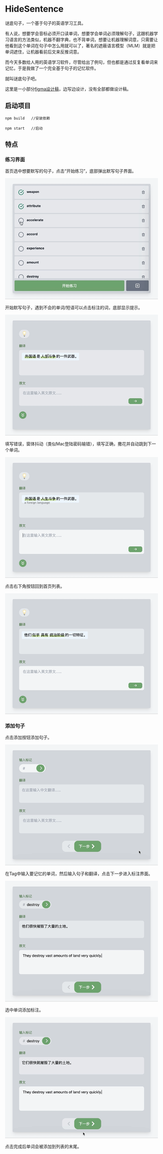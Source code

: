 # HideSentence

谜底句子，一个基于句子的英语学习工具。

有人说，想要学会音标必须开口读单词，想要学会单词必须理解句子，这跟机器学习语言的方法类似，机器不翻字典，也不背单词，想要让机器理解词意，只需要让他看到这个单词在句子中怎么用就可以了，著名的遮蔽语言模型（MLM）就是把单词遮住，让机器看前后文来反推词意。

而今天多数给人用的英语学习软件，尽管给出了例句，但也都是通过反复看单词来记忆，于是我做了一个完全基于句子的记忆软件。

就叫谜底句子吧。

这里是一小部分[figma设计稿](https://www.figma.com/file/xTE0aGilPCEVx0FaHUmz6L/%E5%88%B7%E5%8F%A5)，边写边设计，没有全部都做设计稿。

## 启动项目

```
npm build	//安装依赖

npm start	//启动
```



## 特点

### 练习界面

首页选中想要默写的句子，点击“开始练习”，底部弹出默写句子界面。

![1](./GIFS/1.gif)

开始默写句子，遇到不会的单词/短语可以点击标注的词，底部显示提示。

![2](./GIFS/2.gif)

填写错误，窗体抖动（类似Mac登陆密码输错），填写正确，撒花并自动跳到下一个单词。

![3](./GIFS/3.gif)

点击右下角按钮回到首页列表。

![4](./GIFS/4.gif)

### 添加句子

点击添加按钮添加句子。

![5](./GIFS/5.gif)

在Tag中输入要记忆的单词，然后输入句子和翻译，点击下一步进入标注界面。

![6](./GIFS/6.gif)

选中单词添加标注。

![7](./GIFS/7.gif)

点击完成后单词会被添加到列表的末尾。
